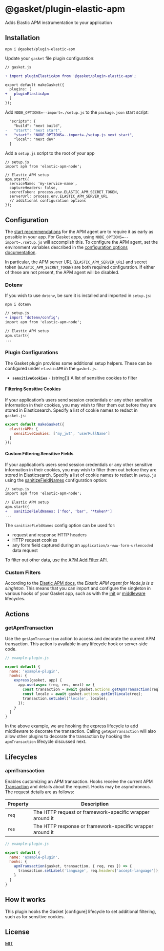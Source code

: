 # @gasket/plugin-elastic-apm

Adds Elastic APM instrumentation to your application

## Installation

```
npm i @gasket/plugin-elastic-apm
```

Update your `gasket` file plugin configuration:

```diff
// gasket.js

+ import pluginElasticApm from '@gasket/plugin-elastic-apm';

export default makeGasket({
  plugins: [
+   pluginElasticApm
  ]
});
```

Add `NODE_OPTIONS=--import=./setup.js` to the `package.json` start script:

```diff
  "scripts": {
    "build": "next build",
-   "start": "next start",
+   "start": "NODE_OPTIONS=--import=./setup.js next start",
    "local": "next dev"
  }
```

Add a `setup.js` script to the root of your app

```
// setup.js
import apm from 'elastic-apm-node';

// Elastic APM setup
apm.start({
  serviceName: 'my-service-name',
  captureHeaders: false,
  secretToken: process.env.ELASTIC_APM_SECRET_TOKEN,
  serverUrl: process.env.ELASTIC_APM_SERVER_URL
  // additional configuration options
});
```

## Configuration

The [start recommendations] for the APM agent are to require it as early as
possible in your app. For Gasket apps, using `NODE_OPTIONS=--import=./setup.js`
will accomplish this. To configure the APM agent, set the environment variables
described in the [configuration options documentation].

In particular, the APM server URL (`ELASTIC_APM_SERVER_URL`) and secret token
(`ELASTIC_APM_SECRET_TOKEN`) are both required configuration. If either of these
are not present, the APM agent will be disabled.

### Dotenv

If you wish to use `dotenv`, be sure it is installed and imported in `setup.js`:

```
npm i dotenv
```

```diff
// setup.js
+ import 'dotenv/config';
import apm from 'elastic-apm-node';

// Elastic APM setup
apm.start({
...
```

### Plugin Configurations

The Gasket plugin provides some additional setup helpers. These can be
configured under `elasticAPM` in the `gasket.js`.

- **`sensitiveCookies`** - (string[]) A list of sensitive cookies to filter

#### Filtering Sensitive Cookies

If your application’s users send session credentials or any other sensitive
information in their cookies, you may wish to filter them out before they are
stored in Elasticsearch. Specify a list of cookie names to redact in
`gasket.js`:

```js
export default makeGasket({
  elasticAPM: {
    sensitiveCookies: ['my_jwt', 'userFullName']
  }
});
```

#### Custom Filtering Sensitive Fields

If your application’s users send session credentials or any other sensitive
information in their cookies, you may wish to filter them out before they are
stored in Elasticsearch. Specify a list of cookie names to redact in
`setup.js` using the [sanitizeFieldNames] configuration option:

```diff
// setup.js
import apm from 'elastic-apm-node';

// Elastic APM setup
apm.start({
+   sanitizeFieldNames: ['foo', 'bar', '*token*']
...
```

The `sanitizeFieldNames` config option can be used for:

- request and response HTTP headers
- HTTP request cookies
- any form field captured during an `application/x-www-form-urlencoded` data request

To filter out other data, use the [APM Add Filter API].

### Custom Filters

According to the [Elastic APM docs], the _Elastic APM agent for Node.js is a
singleton_.
This means that you can import and configure the singleton in various
hooks of your Gasket app, such as with the [init] or [middleware] lifecycles.

## Actions

### getApmTransaction

Use the `getApmTransaction` action to access and decorate the current APM
transaction. This action is available in any lifecycle hook or server-side code.

```js
// example-plugin.js

export default {
  name: 'example-plugin',
  hooks: {
    express(gasket, app) {
      app.use(async (req, res, next) => {
        const transaction = await gasket.actions.getApmTransaction(req);
        const locale = await gasket.actions.getIntlLocale(req);
        transaction.setLabel('locale', locale);
      });
    }
  }
}
```

In the above example, we are hooking the express lifecycle to add middleware
to decorate the transaction.
Calling `getApmTransaction` will also allow other plugins to decorate the
transaction by hooking the `apmTransaction` lifecycle discussed next.

## Lifecycles

### apmTransaction

Enables customizing an APM transaction. Hooks receive the current APM
[Transaction] and details about the request. Hooks may be asynchronous. The
request details are as follows:

| Property | Description |
|----------|-------------|
| `req`    | The HTTP request or framework-specific wrapper around it |
| `res`    | The HTTP response or framework-specific wrapper around it |

```javascript
// example-plugin.js

export default {
  name: 'example-plugin',
  hooks: {
    apmTransaction(gasket, transaction, { req, res }) => {
      transaction.setLabel('language', req.headers['accept-language']);
    }
  }
}
```

## How it works

This plugin hooks the Gasket [configure] lifecycle to set additional filtering,
such as for sensitive cookies.

## License

[MIT](./LICENSE.md)

<!-- LINKS -->

[init]:/packages/gasket-core/README.md#init
[middleware]:/packages/gasket-plugin-middleware/README.md#middleware
[configuration options documentation]:https://www.elastic.co/guide/en/apm/agent/nodejs/current/configuration.html
[start recommendations]:https://www.elastic.co/guide/en/apm/agent/nodejs/master/agent-api.html#apm-start
[Elastic APM docs]:https://www.elastic.co/guide/en/apm/agent/nodejs/master/agent-api.html
[sanitizeFieldNames]:https://www.elastic.co/guide/en/apm/agent/nodejs/4.x/configuration.html#sanitize-field-names
[APM Add Filter API]:https://www.elastic.co/guide/en/apm/agent/nodejs/4.x/agent-api.html#apm-add-filter
[Transaction]:https://www.elastic.co/guide/en/apm/agent/nodejs/current/transaction-api.html
